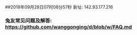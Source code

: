 ##2018年09月28日07时08分57秒 新址: 142.93.177.216
### 兔友常见问题及解答: https://github.com/wanggonging/d/blob/w/FAQ.md
